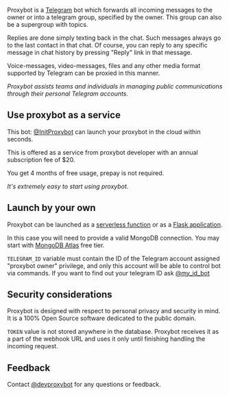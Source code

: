 Proxybot is a [Telegram](https://www.telegram.org) bot which forwards all incoming messages to the owner or into a telegram group, specified by the owner.
This group can also be a supergroup with topics.

Replies are done simply texting back in the chat. Such messages always go to the last contact in  that chat.
Of course, you can reply to any specific message in chat history by pressing "Reply" link in that message.

Voice-messages, video-messages, files and any other media format supported by Telegram can be proxied in this manner.

*Proxybot assists teams and individuals in managing public communications through their personal Telegram accounts.*


## Use proxybot as a service
This bot: [@InitProxybot](https://t.me/InitProxybot) can launch your proxybot in the cloud within seconds.

This is offered as a service from proxybot developer with an annual subscription fee of $20.

You get 4 months of free usage, prepay is not required.

*It's extremely easy to start using proxybot.*


## Launch by your own

Proxybot can be launched as a [serverless function](Telegram-Bot-Serverless.md) or as a [Flask application](Telegram-Bot-Flask.md).

In this case you will need to provide a valid MongoDB connection.
You may start with [MongoDB Atlas](https://www.mongodb.com/docs/atlas/) free tier.

`TELEGRAM_ID` variable must contain the ID of the Telegram account  assigned "proxybot owner" privilege, and only this account will be able to control bot via commands.
If you want to find out your telegram ID ask [@my_id_bot ](https://t.me/my_id_bot)


## Security considerations

Proxybot is designed with respect to personal privacy and security in mind.
It is a 100% Open Source software dedicated to the public domain.

`TOKEN` value is not stored anywhere in the database. Proxybot receives it as a part of the webhook URL and uses it only until finishing handling the incoming request.


## Feedback

Contact [@devproxybot](https://t.me/devproxybot) for any questions or feedback.
